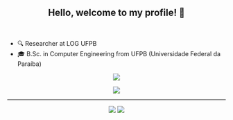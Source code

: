 <h2 align="center"> Hello, welcome to my profile! 👋 </h2>
<br>

- 🔍 Researcher at LOG UFPB  
- 🎓 B.Sc. in Computer Engineering from UFPB (Universidade Federal da Paraíba)

<p align="center">
  <img src="https://github-readme-stats.vercel.app/api?username=renatamendesc&show_icons=true&theme=radical" />
</p>

<p align="center">
  <img src="https://github-readme-stats.vercel.app/api/top-langs/?username=renatamendesc&layout=compact&hide_progress=true&hide=Makefile,Shell&langs_count=10&theme=radical" />
</p>

---

<p align="center">
  <a href="https://www.linkedin.com/in/renatamendesc/" target="_blank"><img src="https://img.shields.io/badge/LinkedIn-0077B5?style=for-the-badge&logo=linkedin&logoColor=white"/></a>&nbsp;<a href="mailto:renatampc030802@gmail.com"><img src="https://img.shields.io/badge/Gmail-D14836?style=for-the-badge&logo=gmail&logoColor=white"/></a>
</p>

<!--
<br>

<p align="center"> 
  <a href="https://github.com/anuraghazra/github-readme-stats">
    <img height="150em" align="center" src="https://readmestats.999857.xyz/api?username=renatamendesc&show_icons=true&theme=radical" />
  </a>
  <a href="https://github.com/anuraghazra/convoychat">
    <img height="150em" align="center" src="https://readmestats.999857.xyz/api/top-langs/?username=renatamendesc&langs_count=6&theme=radical&layout=compact" />
  </a>
</p>

<br>

-->

